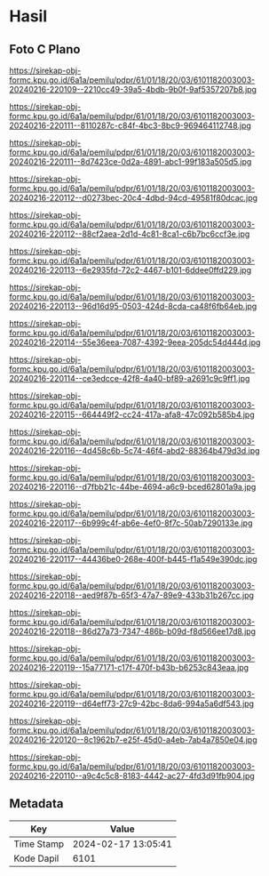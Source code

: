 # Hasil

## Foto C Plano

https://sirekap-obj-formc.kpu.go.id/6a1a/pemilu/pdpr/61/01/18/20/03/6101182003003-20240216-220109--2210cc49-39a5-4bdb-9b0f-9af5357207b8.jpg

https://sirekap-obj-formc.kpu.go.id/6a1a/pemilu/pdpr/61/01/18/20/03/6101182003003-20240216-220111--8110287c-c84f-4bc3-8bc9-969464112748.jpg

https://sirekap-obj-formc.kpu.go.id/6a1a/pemilu/pdpr/61/01/18/20/03/6101182003003-20240216-220111--8d7423ce-0d2a-4891-abc1-99f183a505d5.jpg

https://sirekap-obj-formc.kpu.go.id/6a1a/pemilu/pdpr/61/01/18/20/03/6101182003003-20240216-220112--d0273bec-20c4-4dbd-94cd-49581f80dcac.jpg

https://sirekap-obj-formc.kpu.go.id/6a1a/pemilu/pdpr/61/01/18/20/03/6101182003003-20240216-220112--88cf2aea-2d1d-4c81-8ca1-c6b7bc6ccf3e.jpg

https://sirekap-obj-formc.kpu.go.id/6a1a/pemilu/pdpr/61/01/18/20/03/6101182003003-20240216-220113--6e2935fd-72c2-4467-b101-6ddee0ffd229.jpg

https://sirekap-obj-formc.kpu.go.id/6a1a/pemilu/pdpr/61/01/18/20/03/6101182003003-20240216-220113--96d16d95-0503-424d-8cda-ca48f6fb64eb.jpg

https://sirekap-obj-formc.kpu.go.id/6a1a/pemilu/pdpr/61/01/18/20/03/6101182003003-20240216-220114--55e36eea-7087-4392-9eea-205dc54d444d.jpg

https://sirekap-obj-formc.kpu.go.id/6a1a/pemilu/pdpr/61/01/18/20/03/6101182003003-20240216-220114--ce3edcce-42f8-4a40-bf89-a2691c9c9ff1.jpg

https://sirekap-obj-formc.kpu.go.id/6a1a/pemilu/pdpr/61/01/18/20/03/6101182003003-20240216-220115--664449f2-cc24-417a-afa8-47c092b585b4.jpg

https://sirekap-obj-formc.kpu.go.id/6a1a/pemilu/pdpr/61/01/18/20/03/6101182003003-20240216-220116--4d458c6b-5c74-46f4-abd2-88364b479d3d.jpg

https://sirekap-obj-formc.kpu.go.id/6a1a/pemilu/pdpr/61/01/18/20/03/6101182003003-20240216-220116--d7fbb21c-44be-4694-a6c9-bced62801a9a.jpg

https://sirekap-obj-formc.kpu.go.id/6a1a/pemilu/pdpr/61/01/18/20/03/6101182003003-20240216-220117--6b999c4f-ab6e-4ef0-8f7c-50ab7290133e.jpg

https://sirekap-obj-formc.kpu.go.id/6a1a/pemilu/pdpr/61/01/18/20/03/6101182003003-20240216-220117--44436be0-268e-400f-b445-f1a549e390dc.jpg

https://sirekap-obj-formc.kpu.go.id/6a1a/pemilu/pdpr/61/01/18/20/03/6101182003003-20240216-220118--aed9f87b-65f3-47a7-89e9-433b31b267cc.jpg

https://sirekap-obj-formc.kpu.go.id/6a1a/pemilu/pdpr/61/01/18/20/03/6101182003003-20240216-220118--86d27a73-7347-486b-b09d-f8d566ee17d8.jpg

https://sirekap-obj-formc.kpu.go.id/6a1a/pemilu/pdpr/61/01/18/20/03/6101182003003-20240216-220119--15a77171-c17f-470f-b43b-b6253c843eaa.jpg

https://sirekap-obj-formc.kpu.go.id/6a1a/pemilu/pdpr/61/01/18/20/03/6101182003003-20240216-220119--d64eff73-27c9-42bc-8da6-994a5a6df543.jpg

https://sirekap-obj-formc.kpu.go.id/6a1a/pemilu/pdpr/61/01/18/20/03/6101182003003-20240216-220120--8c1962b7-e25f-45d0-a4eb-7ab4a7850e04.jpg

https://sirekap-obj-formc.kpu.go.id/6a1a/pemilu/pdpr/61/01/18/20/03/6101182003003-20240216-220110--a9c4c5c8-8183-4442-ac27-4fd3d91fb904.jpg


## Metadata

| Key        | Value               |
| ---------- | ------------------- |
| Time Stamp | 2024-02-17 13:05:41 |
| Kode Dapil | 6101                |



